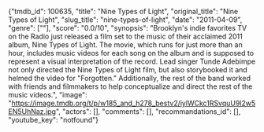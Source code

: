 {"tmdb_id": 100635, "title": "Nine Types of Light", "original_title": "Nine Types of Light", "slug_title": "nine-types-of-light", "date": "2011-04-09", "genre": [""], "score": "0.0/10", "synopsis": "Brooklyn's indie favorites TV on the Radio just released a film set to the music of their acclaimed 2011 album, Nine Types of Light. The movie, which runs for just more than an hour, includes music videos for each song on the album and is supposed to represent a visual interpretation of the record. Lead singer Tunde Adebimpe not only directed the Nine Types of Light film, but also storybooked it and helmed the video for \"Forgotten.\" Additionally, the rest of the band worked with friends and filmmakers to help conceptualize and direct the rest of the music videos.", "image": "https://image.tmdb.org/t/p/w185_and_h278_bestv2/iylWCkc1RSvquU9l2w5EN5UhNaz.jpg", "actors": [], "comments": [], "recommandations_id": [], "youtube_key": "notfound"}